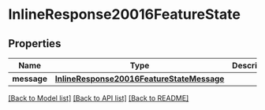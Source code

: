 # InlineResponse20016FeatureState

## Properties
Name | Type | Description | Notes
------------ | ------------- | ------------- | -------------
**message** | [**InlineResponse20016FeatureStateMessage**](InlineResponse20016FeatureStateMessage.md) |  | [optional] 

[[Back to Model list]](../README.md#documentation-for-models) [[Back to API list]](../README.md#documentation-for-api-endpoints) [[Back to README]](../README.md)


